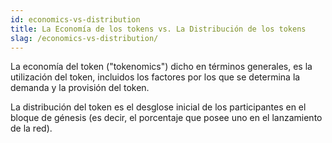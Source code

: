 ```yaml
---
id: economics-vs-distribution
title: La Economía de los tokens vs. La Distribución de los tokens
slag: /economics-vs-distribution/
---
```


La economía del token ("tokenomics") dicho en términos generales, es la utilización del token, incluidos los factores por los que se determina la demanda y la provisión del token.

La distribución del token es el desglose inicial de los participantes en el bloque de génesis (es decir, el porcentaje que posee uno en el lanzamiento de la red).